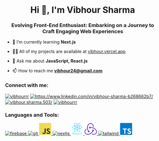 <h1 align="center">Hi 👋, I'm Vibhour Sharma</h1>
<h3 align="center">Evolving Front-End Enthusiast: Embarking on a Journey to Craft Engaging Web Experiences</h3>

- 🌱 I’m currently learning **Next.js**

- 👨‍💻 All of my projects are available at [vibhour.vercel.app](vibhour.vercel.app)

- 💬 Ask me about **JavaScript, React.js**

- 📫 How to reach me **vibhour24@gmail.com**

<h3 align="left">Connect with me:</h3>
<p align="left">
<a href="https://x.com/vibhourrr" target="blank"><img align="center" src="https://raw.githubusercontent.com/rahuldkjain/github-profile-readme-generator/master/src/images/icons/Social/twitter.svg" alt="vibhourrr" height="30" width="40" /></a>
<a href="https://www.linkedin.com/in/vibhour-sharma-b268662b7/" target="blank"><img align="center" src="https://raw.githubusercontent.com/rahuldkjain/github-profile-readme-generator/master/src/images/icons/Social/linked-in-alt.svg" alt="https://www.linkedin.com/in/vibhour-sharma-b268662b7/" height="30" width="40" /></a>
<a href="https://www.facebook.com/vibhour.sharma.503/" target="blank"><img align="center" src="https://raw.githubusercontent.com/rahuldkjain/github-profile-readme-generator/master/src/images/icons/Social/facebook.svg" alt="vibhour.sharma.503/" height="30" width="40" /></a>
<a href="https://instagram.com/vibhourrr" target="blank"><img align="center" src="https://raw.githubusercontent.com/rahuldkjain/github-profile-readme-generator/master/src/images/icons/Social/instagram.svg" alt="vibhourrr" height="30" width="40" /></a>
</p>

<h3 align="left">Languages and Tools:</h3>
<p align="left"> <a href="https://firebase.google.com/" target="_blank" rel="noreferrer"> <img src="https://www.vectorlogo.zone/logos/firebase/firebase-icon.svg" alt="firebase" width="40" height="40"/> </a> <a href="https://git-scm.com/" target="_blank" rel="noreferrer"> <img src="https://www.vectorlogo.zone/logos/git-scm/git-scm-icon.svg" alt="git" width="40" height="40"/> </a> <a href="https://developer.mozilla.org/en-US/docs/Web/JavaScript" target="_blank" rel="noreferrer"> <img src="https://raw.githubusercontent.com/devicons/devicon/master/icons/javascript/javascript-original.svg" alt="javascript" width="40" height="40"/> </a> <a href="https://nextjs.org/" target="_blank" rel="noreferrer"> <img src="https://github.com/VibhourSharma/VibhourSharma/assets/110191186/5007240e-0070-4183-82aa-3c734f2f1511" alt="nextjs" width="40" height="40"/> </a> <a href="https://reactjs.org/" target="_blank" rel="noreferrer"> <img src="https://raw.githubusercontent.com/devicons/devicon/master/icons/react/react-original-wordmark.svg" alt="react" width="40" height="40"/> </a> <a href="https://redux.js.org" target="_blank" rel="noreferrer"> <img src="https://raw.githubusercontent.com/devicons/devicon/master/icons/redux/redux-original.svg" alt="redux" width="40" height="40"/> </a> <a href="https://tailwindcss.com/" target="_blank" rel="noreferrer"> <img src="https://www.vectorlogo.zone/logos/tailwindcss/tailwindcss-icon.svg" alt="tailwind" width="40" height="40"/> </a> <a href="https://www.typescriptlang.org/" target="_blank" rel="noreferrer"> <img src="https://raw.githubusercontent.com/devicons/devicon/master/icons/typescript/typescript-original.svg" alt="typescript" width="40" height="40"/> </a> </p>

